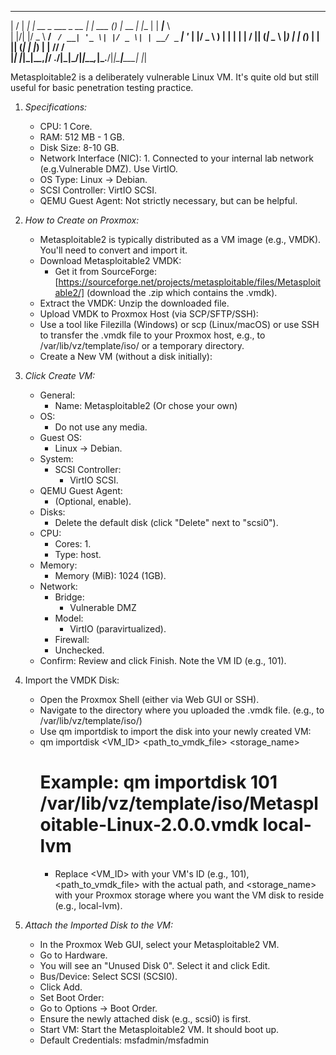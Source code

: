  __  __      _                  _       _ _        _     _      ____   
|  \/  | ___| |_ __ _ ___ _ __ | | ___ (_) |_ __ _| |__ | | ___|___ \  
| |\/| |/ _ \ __/ _` / __| '_ \| |/ _ \| | __/ _` | '_ \| |/ _ \ __) | 
| |  | |  __/ || (_| \__ \ |_) | | (_) | | || (_| | |_) | |  __// __/  
|_|  |_|\___|\__\__,_|___/ .__/|_|\___/|_|\__\__,_|_.__/|_|\___|_____| 
                         |_|                                           

Metasploitable2 is a deliberately vulnerable Linux VM. It's quite old but still useful for basic penetration testing practice.

1. *Specifications:*
    - CPU: 1 Core.
    - RAM: 512 MB - 1 GB.
    - Disk Size: 8-10 GB.
    - Network Interface (NIC): 1. Connected to your internal lab network (e.g.Vulnerable DMZ). Use VirtIO.
    - OS Type: Linux -> Debian.
    - SCSI Controller: VirtIO SCSI.
    - QEMU Guest Agent: Not strictly necessary, but can be helpful.

2. *How to Create on Proxmox:*
    -  Metasploitable2 is typically distributed as a VM image (e.g., VMDK). You'll need to convert and import it.
    - Download Metasploitable2 VMDK: 
        - Get it from SourceForge: [https://sourceforge.net/projects/metasploitable/files/Metasploitable2/] (download the .zip which contains the .vmdk).
    - Extract the VMDK: Unzip the downloaded file.
    - Upload VMDK to Proxmox Host (via SCP/SFTP/SSH):
    - Use a tool like Filezilla (Windows) or scp (Linux/macOS) or use SSH to transfer the .vmdk file to your Proxmox host, e.g., to /var/lib/vz/template/iso/ or a temporary directory.
    - Create a New VM (without a disk initially):

3. *Click Create VM:*
    - General:
        - Name: Metasploitable2 (Or chose your own)
    - OS:
        - Do not use any media.
    - Guest OS: 
        - Linux -> Debian.
    - System:
        - SCSI Controller: 
            - VirtIO SCSI.
    - QEMU Guest Agent: 
        - (Optional, enable).
    - Disks: 
        - Delete the default disk (click "Delete" next to "scsi0").
    - CPU:
        - Cores: 1.
        - Type: host.
    - Memory:
        - Memory (MiB): 1024 (1GB).
    - Network:
        - Bridge: 
            - Vulnerable DMZ
        - Model: 
            - VirtIO (paravirtualized).
        - Firewall: 
        -   Unchecked.
    - Confirm: Review and click Finish. Note the VM ID (e.g., 101).

4. Import the VMDK Disk:
    - Open the Proxmox Shell (either via Web GUI or SSH).
    - Navigate to the directory where you uploaded the .vmdk file. (e.g., to /var/lib/vz/template/iso/)
    - Use qm importdisk to import the disk into your newly created VM:
    - qm importdisk <VM_ID> <path_to_vmdk_file> <storage_name>
        # Example: qm importdisk 101 /var/lib/vz/template/iso/Metasploitable-Linux-2.0.0.vmdk local-lvm
        - Replace <VM_ID> with your VM's ID (e.g., 101), <path_to_vmdk_file> with the actual path, and <storage_name> with your Proxmox storage where you want the VM disk to reside (e.g., local-lvm).
    

5. *Attach the Imported Disk to the VM:*
    - In the Proxmox Web GUI, select your Metasploitable2 VM.
    - Go to Hardware.
    - You will see an "Unused Disk 0". Select it and click Edit.
    - Bus/Device: Select SCSI (SCSI0).
    - Click Add.
    - Set Boot Order:
    - Go to Options -> Boot Order.
    - Ensure the newly attached disk (e.g., scsi0) is first.
    - Start VM: Start the Metasploitable2 VM. It should boot up.
    - Default Credentials: msfadmin/msfadmin